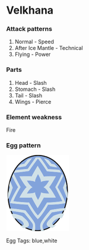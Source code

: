 # Velkhana

### Attack patterns
1. Normal - Speed
2. After Ice Mantle - Technical
3. Flying - Power

### Parts
1. Head - Slash
2. Stomach - Slash
3. Tail - Slash
4. Wings - Pierce

### Element weakness
Fire 

### Egg pattern
![image info](../assets/velkhana.png)

Egg Tags: blue,white